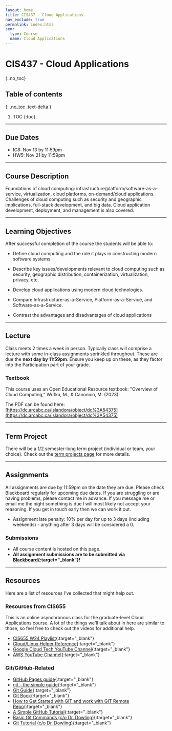 ```yaml
---
layout: home
title: CIS437 - Cloud Applications
nav_exclude: true
permalink: index.html
seo:
  type: Course
  name: Cloud Applications
---
```


# CIS437 - Cloud Applications
{:.no_toc}

## Table of contents
{: .no_toc .text-delta }

1. TOC
{:toc}

---

## Due Dates

* IC8: Nov 13 by 11:59pm
* HW5: Nov 21 by 11:59pm

---

## Course Description

Foundations of cloud computing: infrastructure/platform/software-as-a-service, virtualization, cloud platforms, on-demand/cloud applications. Challenges of cloud computing such as security and geographic implications, full-stack development, and big data. Cloud application development, deployment, and management is also covered.

---

## Learning Objectives

After successful completion of the course the students will be able to:

* Define cloud computing and the role it plays in constructing modern software systems.

* Describe key issues/developments relevant to cloud computing such as security, geographic distribution, containerization, virtualization, privacy, etc.

* Develop cloud applications using modern cloud technologies.

* Compare Infrastructure-as-a-Service, Platform-as-a-Service, and Software-as-a-Service.

* Contrast the advantages and disadvantages of cloud applications

---

## Lecture

Class meets 2 times a week in person.  Typically class will comprise a lecture with some in-class assignments sprinkled throughout.  These are due the **next day by 11:59pm**.  Ensure you keep up on these, as they factor into the Participation part of your grade.  

### Textbook

This course uses an Open Educational Resource textbook: "Overview of Cloud Computing," Wufka, M., & Canonico, M. (2023).

The PDF can be found here: [https://dc.arcabc.ca/islandora/object/dc%3A54375](https://dc.arcabc.ca/islandora/object/dc%3A54375)

---

## Term Project

There will be a 1/2 semester-long term project (individual or team, your choice).  Check out the [term projects page](term-projects) for more details.

---

## Assignments

All assignments are due by 11:59pm on the date they are due.  Please check Blackboard regularly for upcoming due dates.  If you are struggling or are having problems, please contact me in advance.  If you message me or email me the night something is due I will most likely not accept your reasoning.  If you get in touch early then we can work it out.

* Assignment late penalty: 10% per day for up to 3 days (including weekends) - anything after 3 days will be considered a 0.

### Submissions

* All course content is hosted on this page.
* **All assignment submissions are to be submitted via [Blackboard](https://lms.gvsu.edu){:target="_blank"}!**

---

## Resources

Here are a list of resources I've collected that might help out.

### Resources from CIS655

This is an online asynchronous class for the graduate-level Cloud Applications course.  A lot of the things we'll talk about in here are similar to those, so feel free to check out the videos for additional help. 

* [CIS655 W24 Playlist](https://www.youtube.com/playlist?list=PLKl241YUM7mzmJjh9DYsbHJ68V34oIhzc){:target="\_blank"}
* [Cloud/Linux Helper Reference](https://youtu.be/Mck8pd1Hw4Q){:target="\_blank"}
* [Google Cloud Tech YouTube Channel](https://www.youtube.com/@googlecloudtech){:target="\_blank"}
* [AWS YouTube Channel](https://www.youtube.com/@amazonwebservices){:target="\_blank"}

### Git/GitHub-Related

* [GitHub Pages guide](https://docs.github.com/en/pages/getting-started-with-github-pages/creating-a-github-pages-site){:target="_blank"}
* [git - the simple guide](http://rogerdudler.github.io/git-guide/){:target="_blank"}
* [Git Guide](https://github.com/git-guides){:target="_blank"}
* [Git Book](https://git-scm.com/book/en/v2/){:target="_blank"}
* [How to Get Started with GIT and work with GIT Remote Repo](https://www3.ntu.edu.sg/home/ehchua/programming/howto/Git_HowTo.html){:target="_blank"}
* [A Simple GitHub Tutorial](https://old.benjaminashbaugh.me/code/simple-git-github-tutorial){:target="_blank"}
* [Basic Git Commands (c/o Dr. Dowling)](https://docs.google.com/document/d/1uy1sltx6kQiiIRy_UdUoZsQknsmrcQjJGbfvhCCsK7Y/edit){:target="_blank"}
* [Git Tutorial (c/o Dr. Dowling)](https://docs.google.com/document/d/10EARJZhLLDXspfl4g1P3SS2zbHTWR1ru9ppP3W-NaT4/edit){:target="_blank"}
